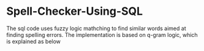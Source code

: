 # Spell-Checker-Using-SQL
The sql code uses fuzzy logic mathching to find similar words aimed at finding spelling errors. The implementation is based on q-gram logic, which is explained as below

